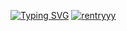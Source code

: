 [![Typing SVG](https://readme-typing-svg.demolab.com/?lines=click+on+fischl+:3;mrrrrrrrp)](https://git.io/typing-svg)
[![rentryyy](https://files.catbox.moe/i8i8a7.webp)](https://rentry.co/catnapper)

